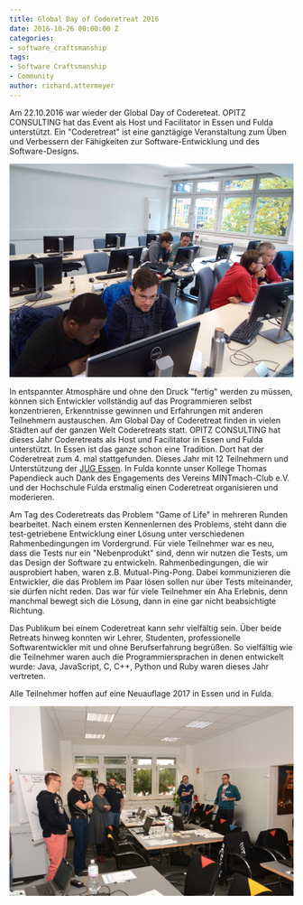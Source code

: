 ```yaml
---
title: Global Day of Coderetreat 2016
date: 2016-10-26 00:00:00 Z
categories:
- software_craftsmanship
tags:
- Software Craftsmanship
- Community
author: richard.attermeyer
---
```


Am 22.10.2016 war wieder der Global Day of Codereteat. OPITZ CONSULTING hat das Event als Host und Facilitator in Essen und Fulda unterstützt. Ein "Coderetreat" ist eine ganztägige Veranstaltung zum Üben und Verbessern der Fähigkeiten zur Software-Entwicklung und des Software-Designs.

![Impressionen aus Fulda](/img/posts/2016-10-26/fulda1.jpg)

In entspannter Atmosphäre und ohne den Druck "fertig" werden zu müssen, können sich Entwickler vollständig auf das Programmieren selbst konzentrieren, Erkenntnisse gewinnen und Erfahrungen mit anderen Teilnehmern austauschen.
Am Global Day of Coderetreat finden in vielen Städten auf der ganzen Welt Coderetreats statt.
OPITZ CONSULTING hat dieses Jahr Coderetreats als Host und Facilitator in Essen und Fulda unterstützt.
In Essen ist das ganze schon eine Tradition. Dort hat der Coderetreat zum 4. mal stattgefunden. Dieses Jahr mit 12 Teilnehmern und Unterstützung der [JUG Essen](http://www.jug-essen.de).
In Fulda konnte unser Kollege Thomas Papendieck auch Dank des Engagements des Vereins MINTmach-Club e.V. und der Hochschule Fulda erstmalig einen Coderetreat organisieren und moderieren.

Am Tag des Coderetreats das Problem "Game of Life" in mehreren Runden bearbeitet. Nach einem ersten Kennenlernen des Problems, steht dann die test-getriebene Entwicklung einer Lösung unter verschiedenen Rahmenbedingungen im Vordergrund. Für viele Teilnehmer war es neu, dass die Tests nur ein "Nebenprodukt" sind, denn wir nutzen die Tests, um das Design der Software zu entwickeln. Rahmenbedingungen, die wir ausprobiert haben, waren z.B. Mutual-Ping-Pong. Dabei kommunizieren die Entwickler, die das Problem im Paar lösen sollen nur über Tests miteinander, sie dürfen nicht reden. Das war für viele Teilnehmer ein Aha Erlebnis, denn manchmal bewegt sich die Lösung, dann in eine gar nicht beabsichtigte Richtung.

Das Publikum bei einem Coderetreat kann sehr vielfältig sein. Über beide Retreats hinweg konnten wir Lehrer, Studenten, professionelle Softwarentwickler mit und ohne Berufserfahrung begrüßen. So vielfältig wie die Teilnehmer waren auch die Programmiersprachen in denen entwickelt wurde: Java, JavaScript, C, C++, Python und Ruby waren dieses Jahr vertreten.

Alle Teilnehmer hoffen auf eine Neuauflage 2017 in Essen und in Fulda.

![Retrospektive](/img/posts/2016-10-26/DSC_1963_a.JPG)
